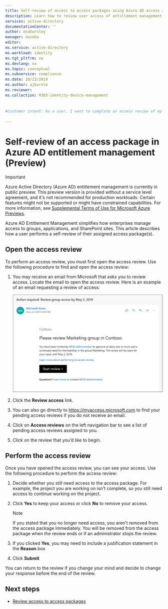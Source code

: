 ```yaml
---
title: Self-review of access to access packages using Azure AD access reviews (Preview) - Azure Active Directory
description: Learn how to review user access of entitlement management access packages in Azure Active Directory access reviews (Preview).
services: active-directory
documentationCenter: ''
author: msaburnley
manager: daveba
editor: 
ms.service: active-directory
ms.workload: identity
ms.tgt_pltfrm: na
ms.devlang: na
ms.topic: conceptual
ms.subservice: compliance
ms.date: 10/23/2019
ms.author: ajburnle
ms.reviewer: 
ms.collection: M365-identity-device-management


#Customer intent: As a user, I want to complete an access review of my active assignments myself.

---
```

# Self-review of an access package in Azure AD entitlement management (Preview) 

> [!IMPORTANT]
> Azure Active Directory (Azure AD) entitlement management is currently in public preview.
> This preview version is provided without a service level agreement, and it's not recommended for production workloads. Certain features might not be supported or might have constrained capabilities.
> For more information, see [Supplemental Terms of Use for Microsoft Azure Previews](https://azure.microsoft.com/support/legal/preview-supplemental-terms/).

Azure AD Entitlement Management simplifies how enterprises manage access to groups, applications, and SharePoint sites. This article describes how a user performs a self-review of their assigned access package(s).

## Open the access review

To perform an access review, you must first open the access review. Use the following procedure to find and open the access review:

1. You may receive an email from Microsoft that asks you to review access. Locate the email to open the access review. Here is an example of an email requesting a review of access: 
    
    ![Access Review Email](./media/entitlement-management-access-reviews-review-access/review-access-email.png)

1. Click the **Review access** link.

1. You can also go directly to https://myaccess.microsoft.com to find your pending access reviews if you do not receive an email.

1. Click on **Access reviews** on the left navigation bar to see a list of pending access reviews assigned to you.


1.	Click on the review that you’d like to begin.

## Perform the access review

Once you have opened the access review, you can see your access. Use the following procedure to perform the access review:

1.	Decide whether you still need access to the access package. For example, the project you are working on isn't complete, so you still need access to continue working on the project.

1.	Click **Yes** to keep your access or click **No** to remove your access.
    >[!NOTE]
    >If you stated that you no longer need access, you aren't removed from the access package immediately. You will be removed from the access package when the review ends or if an administrator stops the review.

1.	If you clicked **Yes**, you may need to include a justification statement in the **Reason** box

1.	Click **Submit**

You can return to the review if you change your mind and decide to change your response before the end of the review.

## Next steps

- [Review access to access packages](entitlement-management-access-reviews-review-access.md) 
